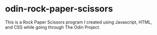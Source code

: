 # odin-rock-paper-scissors
This is a Rock Paper Scissors program I created using Javascript, HTML, and CSS while going through The Odin Project.